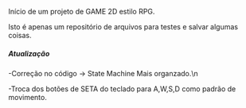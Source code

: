 Início de um projeto de GAME 2D estilo RPG. 

Isto é apenas um repositório de arquivos para testes e salvar algumas coisas.

##### Atualização ######
-Correção no código -> State Machine Mais organzado.\n 

-Troca dos botões de SETA do teclado para A,W,S,D como padrão de movimento. 
